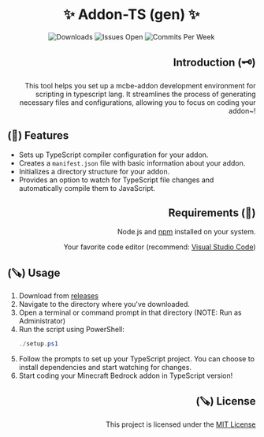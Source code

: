 <div align="center">
  <h1>✨ Addon-TS (gen) ✨</h1>
  <img src="https://img.shields.io/github/downloads/aitji/addon-ts/total?style=for-the-badge" alt="Downloads"/>
  <img src="https://img.shields.io/github/issues/aitji/addon-ts?lable=ISSUES%20OPEN&style=for-the-badge" alt="Issues Open"/>
  <img src="https://img.shields.io/github/commit-activity/m/aitji/addon-ts?style=for-the-badge" alt="Commits Per Week"/>
</div>

<div align="right"><h2>Introduction (🗝️)</h2><p>This tool helps you set up a mcbe-addon development environment for scripting in typescript lang. It streamlines the process of generating necessary files and configurations, allowing you to focus on coding your addon~!</p></div>

<div align="left"><h2>(💫) Features</h2></div>

- Sets up TypeScript compiler configuration for your addon.
- Creates a `manifest.json` file with basic information about your addon.
- Initializes a directory structure for your addon.
- Provides an option to watch for TypeScript file changes and automatically compile them to JavaScript.


<div align="right"><h2>Requirements (📂)</h2><p>Node.js and <a href="https://nodejs.org/en">npm</a> installed on your system.</p><p>Your favorite code editor (recommend: <a href="https://code.visualstudio.com/">Visual Studio Code</a>)</p></div>

<div align="left"><h2>(🪚) Usage</h2></div>

1. Download from [releases](/releases)
2. Navigate to the directory where you've downloaded.
3. Open a terminal or command prompt in that directory (NOTE: Run as Administrator)
4. Run the script using PowerShell:
    ```powershell
    ./setup.ps1
    ```
5. Follow the prompts to set up your TypeScript project. You can choose to install dependencies and start watching for changes.
6. Start coding your Minecraft Bedrock addon in TypeScript version!

<div align="right"><h2>(🪚) License</h2><p>This project is licensed under the <a href="LICENSE">MIT License</a></p></div>

